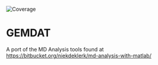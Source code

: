 ![Coverage](https://img.shields.io/endpoint?url=https://gist.githubusercontent.com/v1kko/330d6e711de3420b7503d54756dc011c/raw/covbadge.json)

# GEMDAT
A port of the MD Analysis tools found at https://bitbucket.org/niekdeklerk/md-analysis-with-matlab/

